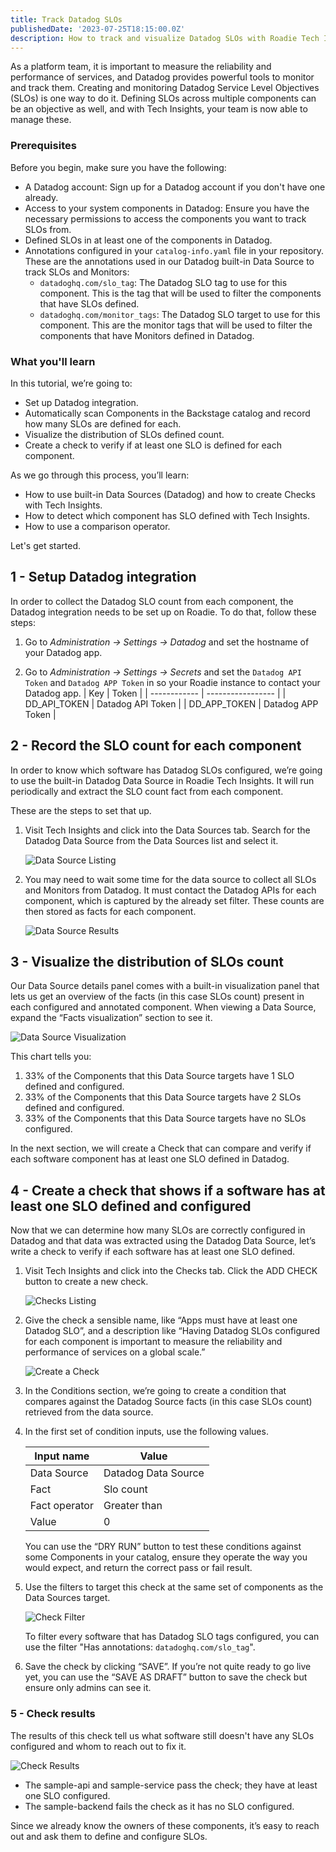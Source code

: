 ```yaml
---
title: Track Datadog SLOs
publishedDate: '2023-07-25T18:15:00.0Z'
description: How to track and visualize Datadog SLOs with Roadie Tech Insights
---
```


As a platform team, it is important to measure the reliability and performance of services, and Datadog provides powerful tools to monitor and track them. Creating and monitoring Datadog Service Level Objectives (SLOs) is one way to do it. Defining SLOs across multiple components can be an objective as well, and with Tech Insights, your team is now able to manage these.

### **Prerequisites**

Before you begin, make sure you have the following:

- A Datadog account: Sign up for a Datadog account if you don't have one already.
- Access to your system components in Datadog: Ensure you have the necessary permissions to access the components you want to track SLOs from.
- Defined SLOs in at least one of the components in Datadog.
- Annotations configured in your `catalog-info.yaml` file in your repository. These are the annotations used in our Datadog built-in Data Source to track SLOs and Monitors:
  - `datadoghq.com/slo_tag`: The Datadog SLO tag to use for this component. This is the tag that will be used to filter the components that have SLOs defined.
  - `datadoghq.com/monitor_tags`: The Datadog SLO target to use for this component. This are the monitor tags that will be used to filter the components that have Monitors defined in Datadog.

### **What you'll learn**

In this tutorial, we’re going to:

- Set up Datadog integration.
- Automatically scan Components in the Backstage catalog and record how many SLOs are defined for each.
- Visualize the distribution of SLOs defined count.
- Create a check to verify if at least one SLO is defined for each component.

As we go through this process, you’ll learn:

- How to use built-in Data Sources (Datadog) and how to create Checks with Tech Insights.
- How to detect which component has SLO defined with Tech Insights.
- How to use a comparison operator.

Let's get started.

## 1 - Setup Datadog integration

In order to collect the Datadog SLO count from each component, the Datadog integration needs to be set up on Roadie. To do that, follow these steps:

1. Go to _Administration → Settings → Datadog_ and set the hostname of your Datadog app.

2. Go to _Administration → Settings → Secrets_  and set the `Datadog API Token` and `Datadog APP Token` in so your Roadie instance to contact your Datadog app.
| Key          | Token             |
| ------------ | ----------------- |
| DD_API_TOKEN | Datadog API Token |
| DD_APP_TOKEN | Datadog APP Token |

## 2 - Record the SLO count for each component

In order to know which software has Datadog SLOs configured, we’re going to use the built-in Datadog Data Source in Roadie Tech Insights. It will run periodically and extract the SLO count fact from each component.

These are the steps to set that up.

1. Visit Tech Insights and click into the Data Sources tab. Search for the Datadog Data Source from the Data Sources list and select it.

   ![Data Source Listing](./datasources_list.png)

2. You may need to wait some time for the data source to collect all SLOs and Monitors from Datadog. It must contact the Datadog APIs for each component, which is captured by the already set filter. These counts are then stored as facts for each component.

   ![Data Source Results](./datasource_results.png)

## 3 - Visualize the distribution of SLOs count

Our Data Source details panel comes with a built-in visualization panel that lets us get an overview of the facts (in this case SLOs count) present in each configured and annotated component. When viewing a Data Source, expand the “Facts visualization” section to see it.

![Data Source Visualization](./datasource_graph.png)

This chart tells you:

1. 33% of the Components that this Data Source targets have 1 SLO defined and configured.
2. 33% of the Components that this Data Source targets have 2 SLOs defined and configured.
3. 33% of the Components that this Data Source targets have no SLOs configured.

In the next section, we will create a Check that can compare and verify if each software component has at least one SLO defined in Datadog.

## 4 - Create a check that shows if a software has at least one SLO defined and configured

Now that we can determine how many SLOs are correctly configured in Datadog and that data was extracted using the Datadog Data Source, let’s write a check to verify if each software has at least one SLO defined.

1. Visit Tech Insights and click into the Checks tab. Click the ADD CHECK button to create a new check.

   ![Checks Listing](./checks_overview.png)

2. Give the check a sensible name, like “Apps must have at least one Datadog SLO”, and a description like “Having Datadog SLOs configured for each component is important to measure the reliability and performance of services on a global scale.”

   ![Create a Check](./create_check.png)

3. In the Conditions section, we’re going to create a condition that compares against the Datadog Source facts (in this case SLOs count) retrieved from the data source.
4. In the first set of condition inputs, use the following values.

   | Input name    | Value               |
   | ------------- | ------------------- |
   | Data Source   | Datadog Data Source |
   | Fact          | Slo count           |
   | Fact operator | Greater than        |
   | Value         | 0                   |

   You can use the “DRY RUN” button to test these conditions against some Components in your catalog, ensure they operate the way you would expect, and return the correct pass or fail result.

5. Use the filters to target this check at the same set of components as the Data Sources target.

   ![Check Filter](./check_filter.png)

   To filter every software that has Datadog SLO tags configured, you can use the filter "Has annotations: `datadoghq.com/slo_tag`".

6. Save the check by clicking “SAVE”. If you’re not quite ready to go live yet, you can use the “SAVE AS DRAFT” button to save the check but ensure only admins can see it.

### 5 - Check results

The results of this check tell us what software still doesn't have any SLOs configured and whom to reach out to fix it.

![Check Results](./check-results.png)

- The sample-api and sample-service pass the check; they have at least one SLO configured.
- The sample-backend fails the check as it has no SLO configured.

Since we already know the owners of these components, it’s easy to reach out and ask them to define and configure SLOs.

